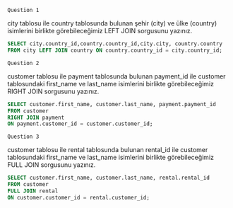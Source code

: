 ````Question 1````

city tablosu ile country tablosunda bulunan şehir (city) ve ülke (country) isimlerini birlikte görebileceğimiz LEFT JOIN sorgusunu yazınız.
````sql
SELECT city.country_id,country.country_id,city.city, country.country
FROM city LEFT JOIN country ON country.country_id = city.country_id;

````
````Question 2````

customer tablosu ile payment tablosunda bulunan payment_id ile customer tablosundaki first_name ve last_name isimlerini birlikte görebileceğimiz RIGHT JOIN sorgusunu yazınız.
````sql
SELECT customer.first_name, customer.last_name, payment.payment_id
FROM customer 
RIGHT JOIN payment 
ON payment.customer_id = customer.customer_id;
````
````Question 3````

customer tablosu ile rental tablosunda bulunan rental_id ile customer tablosundaki first_name ve last_name isimlerini birlikte görebileceğimiz FULL JOIN sorgusunu yazınız.
````sql
SELECT customer.first_name, customer.last_name, rental.rental_id 
FROM customer
FULL JOIN rental
ON customer.customer_id = rental.customer_id;
````
